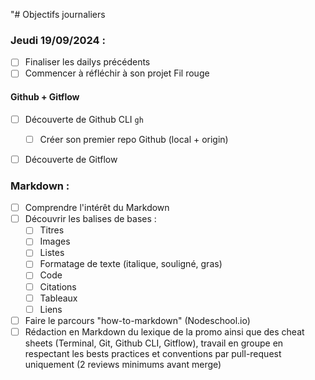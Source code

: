"# Objectifs journaliers

### Jeudi 19/09/2024 :

- [ ] Finaliser les dailys précédents
- [ ] Commencer à réfléchir à son projet Fil rouge

#### Github + Gitflow

- [ ] Découverte de Github CLI `gh`

  - [ ] Créer son premier repo Github (local + origin)

- [ ] Découverte de Gitflow

### Markdown :

- [ ] Comprendre l'intérêt du Markdown
- [ ] Découvrir les balises de bases :
  - [ ] Titres
  - [ ] Images
  - [ ] Listes
  - [ ] Formatage de texte (italique, souligné, gras)
  - [ ] Code
  - [ ] Citations
  - [ ] Tableaux
  - [ ] Liens
- [ ] Faire le parcours "how-to-markdown" (Nodeschool.io)
- [ ] Rédaction en Markdown du lexique de la promo ainsi que des cheat sheets (Terminal, Git, Github CLI, Gitflow), travail en groupe en respectant les bests practices et conventions par pull-request uniquement (2 reviews minimums avant merge)
